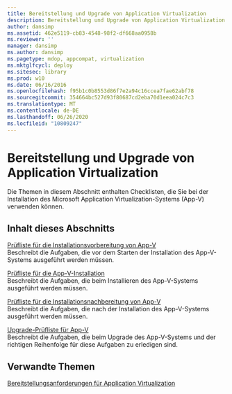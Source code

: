 ```yaml
---
title: Bereitstellung und Upgrade von Application Virtualization
description: Bereitstellung und Upgrade von Application Virtualization
author: dansimp
ms.assetid: 462e5119-cb83-4548-98f2-df668aa0958b
ms.reviewer: ''
manager: dansimp
ms.author: dansimp
ms.pagetype: mdop, appcompat, virtualization
ms.mktglfcycl: deploy
ms.sitesec: library
ms.prod: w10
ms.date: 06/16/2016
ms.openlocfilehash: f95b1c0b8553d86f7e2a94c16ccea7fae62abf78
ms.sourcegitcommit: 354664bc527d93f80687cd2eba70d1eea024c7c3
ms.translationtype: MT
ms.contentlocale: de-DE
ms.lasthandoff: 06/26/2020
ms.locfileid: "10809247"
---
```

# Bereitstellung und Upgrade von Application Virtualization


Die Themen in diesem Abschnitt enthalten Checklisten, die Sie bei der Installation des Microsoft Application Virtualization-Systems (App-V) verwenden können.

## Inhalt dieses Abschnitts


<a href="" id="app-v-pre-installation-checklist"></a>[Prüfliste für die Installationsvorbereitung von App-V](app-v-pre-installation-checklist.md)  
Beschreibt die Aufgaben, die vor dem Starten der Installation des App-V-Systems ausgeführt werden müssen.

<a href="" id="app-v-installation-checklist"></a>[Prüfliste für die App-V-Installation](app-v-installation-checklist.md)  
Beschreibt die Aufgaben, die beim Installieren des App-V-Systems ausgeführt werden müssen.

<a href="" id="app-v-postinstallation-checklist"></a>[Prüfliste für die Installationsnachbereitung von App-V](app-v-postinstallation-checklist.md)  
Beschreibt die Aufgaben, die nach der Installation des App-V-Systems ausgeführt werden müssen.

<a href="" id="app-v-upgrade-checklist"></a>[Upgrade-Prüfliste für App-V](app-v-upgrade-checklist.md)  
Beschreibt die Aufgaben, die beim Upgrade des App-V-Systems und der richtigen Reihenfolge für diese Aufgaben zu erledigen sind.

## Verwandte Themen


[Bereitstellungsanforderungen für Application Virtualization](application-virtualization-deployment-requirements.md)

 

 





